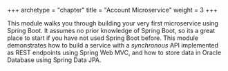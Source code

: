 +++
archetype = "chapter"
title = "Account Microservice"
weight = 3
+++

This module walks you through building your very first microservice using Spring Boot. It assumes no prior knowledge of Spring Boot, so its a great place to start if you have not used Spring Boot before. This module demonstrates how to build a service with a *synchronous* API implemented as REST endpoints using Spring Web MVC, and how to store data in Oracle Database using Spring Data JPA.
